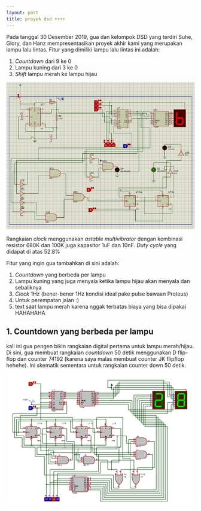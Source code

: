 ```yaml
---
layout: post
title: proyek dsd ++++
---
```


Pada tanggal 30 Desember 2019, gua dan kelompok DSD yang terdiri Suhe, Glory, dan Hanz mempresentasikan proyek akhir kami yang merupakan lampu lalu lintas. Fitur yang dimiliki lampu lalu lintas ini adalah:

1. _Countdown_ dari 9 ke 0
2. Lampu kuning dari 3 ke 0
3. _Shift_ lampu merah ke lampu hijau

![rangkaian](/images/rangkaian.jpg "Rangkaian DSD")

Rangkaian _clock_ menggunakan _astable multivibrator_ dengan kombinasi resistor 680K dan 100K juga kapasitor 1uF dan 10nF. _Duty cycle_ yang didapat di atas 52.8%

Fitur yang ingin gua tambahkan di sini adalah:

1. _Countdown_ yang berbeda per lampu
2. Lampu kuning yang juga menyala ketika lampu hijau akan menyala dan sebaliknya
3. _Clock_ 1Hz (bener-bener 1Hz kondisi ideal pake pulse bawaan Proteus)
4. Untuk perempatan jalan :)
5. text saat lampu merah karena nggak terbatas biaya yang bisa dipakai HAHAHAHA 

## 1. Countdown yang berbeda per lampu

kali ini gua pengen bikin rangkaian digital pertama untuk lampu merah/hijau. Di sini, gua membuat rangkaian _countdown_ 50 detik menggunakan D flip-flop dan counter 74192 (karena saya malas membuat counter JK flipflop hehehe). Ini skematik sementara untuk rangkaian counter down 50 detik.

![rangkaian lampu hijau/merah](/images/oklol.bmp "kalo gua nulis ini kalian baca ga ya? harus hover mouse dulu woi")

